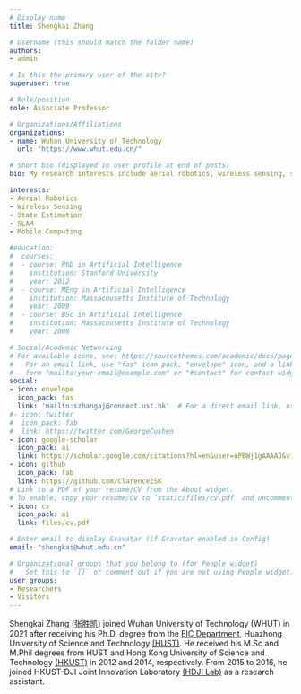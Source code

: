 ```yaml
---
# Display name
title: Shengkai Zhang

# Username (this should match the folder name)
authors:
- admin

# Is this the primary user of the site?
superuser: true

# Role/position
role: Associate Professor

# Organizations/Affiliations
organizations:
- name: Wuhan University of Technology
  url: "https://www.whut.edu.cn/"

# Short bio (displayed in user profile at end of posts)
bio: My research interests include aerial robotics, wireless sensing, state estimation, and SLAM.

interests:
- Aerial Robotics
- Wireless Sensing
- State Estimation
- SLAM
- Mobile Computing

#education:
#  courses:
#  - course: PhD in Artificial Intelligence
#    institution: Stanford University
#    year: 2012
#  - course: MEng in Artificial Intelligence
#    institution: Massachusetts Institute of Technology
#    year: 2009
#  - course: BSc in Artificial Intelligence
#    institution: Massachusetts Institute of Technology
#    year: 2008

# Social/Academic Networking
# For available icons, see: https://sourcethemes.com/academic/docs/page-builder/#icons
#   For an email link, use "fas" icon pack, "envelope" icon, and a link in the
#   form "mailto:your-email@example.com" or "#contact" for contact widget.
social:
- icon: envelope
  icon_pack: fas
  link: 'mailto:szhangaj@connect.ust.hk'  # For a direct email link, use "mailto:test@example.org".
#- icon: twitter
#  icon_pack: fab
#  link: https://twitter.com/GeorgeCushen
- icon: google-scholar
  icon_pack: ai
  link: https://scholar.google.com/citations?hl=en&user=uPBWj1gAAAAJ&view_op=list_works&gmla=AJsN-F53QxXCnehnB38Wa30_ndtvbGVk2Hqr_6eAQFarGTbq8QpnzDSD4N5eJxZiYEXNvAO1C7KLi7VMvr-Xo_UTO8PgLsRWcxjWn95aTZG61WIDQyY5Fxo
- icon: github
  icon_pack: fab
  link: https://github.com/ClarenceZSK
# Link to a PDF of your resume/CV from the About widget.
# To enable, copy your resume/CV to `static/files/cv.pdf` and uncomment the lines below.
- icon: cv
  icon_pack: ai
  link: files/cv.pdf

# Enter email to display Gravatar (if Gravatar enabled in Config)
email: "shengkai@whut.edu.cn"

# Organizational groups that you belong to (for People widget)
#   Set this to `[]` or comment out if you are not using People widget.
user_groups:
- Researchers
- Visitors
---
```


Shengkai Zhang (张胜凯) joined Wuhan University of Technology (WHUT) in 2021 after receiving his Ph.D. degree from the [EIC Department](http://ei.hust.edu.cn/), Huazhong University of Science and Technology [(HUST)](https://www.hust.edu.cn). He received his M.Sc and M.Phil degrees from HUST and Hong Kong University of Science and Technology [(HKUST)](https://www.ust.hk) in 2012 and 2014, respectively. From 2015 to 2016, he joined HKUST-DJI Joint Innovation Laboratory [(HDJI Lab)](http://uav.ust.hk/) as a research assistant.
